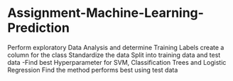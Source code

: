 # Assignment-Machine-Learning-Prediction
Perform exploratory Data Analysis and determine Training Labels  create a column for the class Standardize the data Split into training data and test data -Find best Hyperparameter for SVM, Classification Trees and Logistic Regression  Find the method performs best using test data

